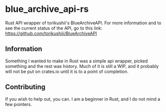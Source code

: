 # blue_archive_api-rs

Rust API wrapper of torikushii's BlueArchiveAPI. For more information and to see the current status of the API, go to this link:
<https://github.com/torikushiii/BlueArchiveAPI>

## Information

Something I wanted to make in Rust was a simple api wrapper, picked something and the rest was history.
Much of it is still a WIP, and it probably will not be put on crates.io until it is to a point of completion.

## Contributing

If you wish to help out, you can. I am a beginner in Rust, and I do not mind a few pointers.
